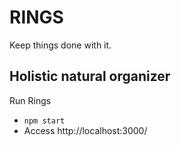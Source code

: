 # RINGS
Keep things done with it.
## Holistic natural organizer
Run Rings
* ` npm start `
* Access http://localhost:3000/
